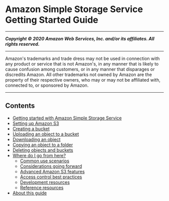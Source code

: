 # Amazon Simple Storage Service Getting Started Guide

-----
*****Copyright &copy; 2020 Amazon Web Services, Inc. and/or its affiliates. All rights reserved.*****

-----
Amazon's trademarks and trade dress may not be used in 
     connection with any product or service that is not Amazon's, 
     in any manner that is likely to cause confusion among customers, 
     or in any manner that disparages or discredits Amazon. All other 
     trademarks not owned by Amazon are the property of their respective
     owners, who may or may not be affiliated with, connected to, or 
     sponsored by Amazon.

-----
## Contents
+ [Getting started with Amazon Simple Storage Service](GetStartedWithS3.md)
+ [Setting up Amazon S3](SigningUpforS3.md)
+ [Creating a bucket](CreatingABucket.md)
+ [Uploading an object to a bucket](PuttingAnObjectInABucket.md)
+ [Downloading an object](OpeningAnObject.md)
+ [Copying an object to a folder](CopyingAnObject.md)
+ [Deleting objects and buckets](DeletingAnObjectandBucket.md)
+ [Where do I go from here?](ImplementingS3.md)
   + [Common use scenarios](S3-gsg-CommonUseScenarios.md)
   + [Considerations going forward](s3-gsg-ConsiderationsGoingForward.md)
   + [Advanced Amazon S3 features](S3-gsg-AdvancedAmazonS3Features.md)
   + [Access control best practices](access-control-best-practices.md)
   + [Development resources](S3-gsg-DevelopmentResources.md)
   + [Reference resources](S3-gsg-ReferenceResources.md)
+ [About this guide](AboutThisGuide.md)